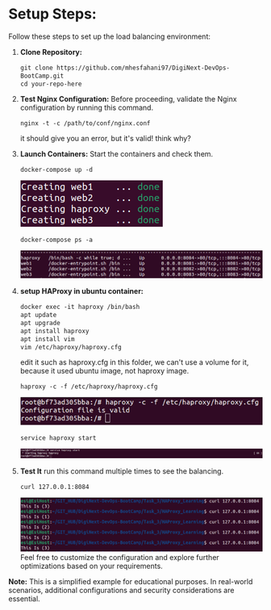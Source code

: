 # Setup Steps:

Follow these steps to set up the load balancing environment:

1. **Clone Repository:**
    ```
    git clone https://github.com/mhesfahani97/DigiNext-DevOps-BootCamp.git
    cd your-repo-here
    ```

2. **Test Nginx Configuration:**
    Before proceeding, validate the Nginx configuration by running this command.
    ```
    nginx -t -c /path/to/conf/nginx.conf
    ```
    it should give you an error, but it's valid! think why? 

3. **Launch Containers:**
    Start the containers and check them.
    ```
    docker-compose up -d
    ```
    ![](https://raw.githubusercontent.com/mhesfahani97/DigiNext-DevOps-BootCamp/main/Task_3/HAProxy_Learning/pictures/1.png)
    ```
    docker-compose ps -a
    ```
    ![](https://raw.githubusercontent.com/mhesfahani97/DigiNext-DevOps-BootCamp/main/Task_3/HAProxy_Learning/pictures/2.png)
4. **setup HAProxy in ubuntu container:**
   ```
   docker exec -it haproxy /bin/bash
   apt update
   apt upgrade
   apt install haproxy
   apt install vim
   vim /etc/haproxy/haproxy.cfg
   ```
   edit it such as haproxy.cfg in this folder, we can't use a volume for it, because it used ubuntu image, not haproxy image.
   ```
   haproxy -c -f /etc/haproxy/haproxy.cfg
   ```
   ![](https://raw.githubusercontent.com/mhesfahani97/DigiNext-DevOps-BootCamp/main/Task_3/HAProxy_Learning/pictures/3.png) 
   ```
   service haproxy start
   ```
   ![](https://raw.githubusercontent.com/mhesfahani97/DigiNext-DevOps-BootCamp/main/Task_3/HAProxy_Learning/pictures/4.png) 
5. **Test It**
    run this command multiple times to see the balancing.
    ```
    curl 127.0.0.1:8084
    ```
    ![](https://raw.githubusercontent.com/mhesfahani97/DigiNext-DevOps-BootCamp/main/Task_3/HAProxy_Learning/pictures/5.png)
Feel free to customize the configuration and explore further optimizations based on your requirements.

**Note:** This is a simplified example for educational purposes. In real-world scenarios, additional configurations and security considerations are essential.
